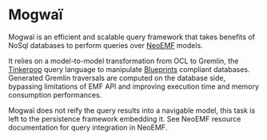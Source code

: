 # Mogwaï

Mogwaï is an efficient and scalable query framework that takes benefits of NoSql databases to perform queries over [NeoEMF](https://github.com/atlanmod/NeoEMF) models.

It relies on a model-to-model transformation from OCL to Gremlin, the [Tinkerpop](http://www.tinkerpop.com/) query language to manipulate [Blueprints](https://github.com/tinkerpop/blueprints/wiki) compliant databases.
Generated Gremlin traversals are computed on the database side, bypassing limitations of EMF API and improving execution time and memory consumption performances.

Mogwaï does not reify the query results into a navigable model, this task is left to the persistence framework embedding it. See NeoEMF resource documentation for query integration in NeoEMF.
